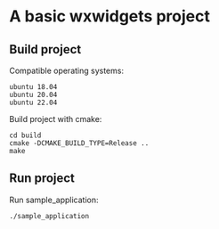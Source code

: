 # A basic wxwidgets project

## Build project
Compatible operating systems:
```
ubuntu 18.04
ubuntu 20.04
ubuntu 22.04
```
Build project with cmake:
```
cd build
cmake -DCMAKE_BUILD_TYPE=Release ..
make
```

## Run project
Run sample_application:
```
./sample_application
```
